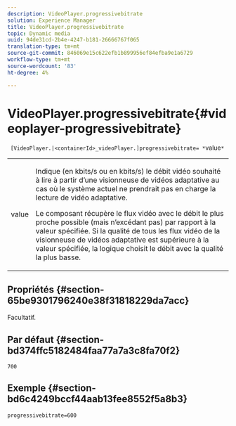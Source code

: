 ```yaml
---
description: VideoPlayer.progressivebitrate
solution: Experience Manager
title: VideoPlayer.progressivebitrate
topic: Dynamic media
uuid: 94de31cd-2b4e-4247-b181-26666767f065
translation-type: tm+mt
source-git-commit: 846069e15c622efb1b899956ef84efba9e1a6729
workflow-type: tm+mt
source-wordcount: '83'
ht-degree: 4%

---
```



# VideoPlayer.progressivebitrate{#videoplayer-progressivebitrate}

` [VideoPlayer.|<containerId>_videoPlayer.]progressivebitrate= *`value`*`

<table id="table_678AFC7BC06F41188F820502D2014C1F"> 
 <tbody> 
  <tr> 
   <td colname="col1"> <p> <span class="codeph"><span class="varname"> value</span></span> </p> </td> 
   <td colname="col2"> <p> Indique (en kbits/s ou en kbits/s) le débit vidéo souhaité à lire à partir d’une visionneuse de vidéos adaptative au cas où le système actuel ne prendrait pas en charge la lecture de vidéo adaptative. </p> <p>Le composant récupère le flux vidéo avec le débit le plus proche possible (mais n’excédant pas) par rapport à la valeur spécifiée. Si la qualité de tous les flux vidéo de la visionneuse de vidéos adaptative est supérieure à la valeur spécifiée, la logique choisit le débit avec la qualité la plus basse. </p> </td> 
  </tr> 
 </tbody> 
</table>

## Propriétés {#section-65be9301796240e38f31818229da7acc}

Facultatif.

## Par défaut {#section-bd374ffc5182484faa77a7a3c8fa70f2}

`700`

## Exemple {#section-bd6c4249bccf44aab13fee8552f5a8b3}

`progressivebitrate=600`
